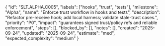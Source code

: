 {
  "id": "SLT.ALPHA.C005",
  "labels": ["hooks", "trust", "tests"],
  "milestone": "Alpha",
  "name": "Enforce trust workflow in hooks and tests",
  "description": "Refactor pre-receive hook; add local harness; validate stale-trust cases.",
  "priority": "P0",
  "impact": "guarantees signed trust/policy refs and reliable enforcement",
  "steps": [],
  "blocked_by": [],
  "notes": [],
  "created": "2025-09-24",
  "updated": "2025-09-24",
  "estimate": "med",
  "expected_complexity": "medium"
}

